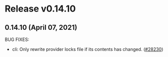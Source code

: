 # Release v0.14.10
## 0.14.10 (April 07, 2021)

BUG FIXES:

* cli: Only rewrite provider locks file if its contents has changed. ([#28230](https://github.com/hashicorp/terraform/issues/28230))

